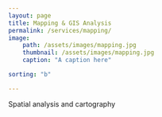 ```yaml
---
layout: page
title: Mapping & GIS Analysis
permalink: /services/mapping/
image:
    path: /assets/images/mapping.jpg
    thumbnail: /assets/images/mapping.jpg
    caption: "A caption here"

sorting: "b"

---
```


Spatial analysis and cartography